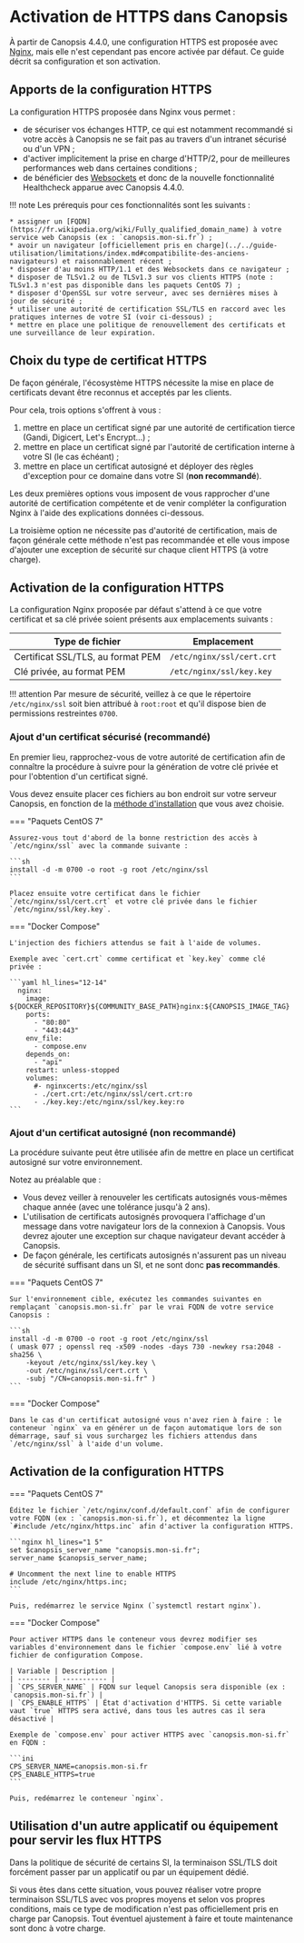 # Activation de HTTPS dans Canopsis

À partir de Canopsis 4.4.0, une configuration HTTPS est proposée avec [Nginx](../administration-avancee/configuration-services/reverse-proxy-nginx.md), mais elle n'est cependant pas encore activée par défaut. Ce guide décrit sa configuration et son activation.

## Apports de la configuration HTTPS

La configuration HTTPS proposée dans Nginx vous permet :

* de sécuriser vos échanges HTTP, ce qui est notamment recommandé si votre accès à Canopsis ne se fait pas au travers d'un intranet sécurisé ou d'un VPN ;
* d'activer implicitement la prise en charge d'HTTP/2, pour de meilleures performances web dans certaines conditions ;
* de bénéficier des [Websockets](https://developer.mozilla.org/fr/docs/Web/API/WebSockets_API) et donc de la nouvelle fonctionnalité Healthcheck apparue avec Canopsis 4.4.0.

!!! note
    Les prérequis pour ces fonctionnalités sont les suivants :

    * assigner un [FQDN](https://fr.wikipedia.org/wiki/Fully_qualified_domain_name) à votre service web Canopsis (ex : `canopsis.mon-si.fr`) ;
    * avoir un navigateur [officiellement pris en charge](../../guide-utilisation/limitations/index.md#compatibilite-des-anciens-navigateurs) et raisonnablement récent ;
    * disposer d'au moins HTTP/1.1 et des Websockets dans ce navigateur ;
    * disposer de TLSv1.2 ou de TLSv1.3 sur vos clients HTTPS (note : TLSv1.3 n'est pas disponible dans les paquets CentOS 7) ;
    * disposer d'OpenSSL sur votre serveur, avec ses dernières mises à jour de sécurité ;
    * utiliser une autorité de certification SSL/TLS en raccord avec les pratiques internes de votre SI (voir ci-dessous) ;
    * mettre en place une politique de renouvellement des certificats et une surveillance de leur expiration.

## Choix du type de certificat HTTPS

De façon générale, l'écosystème HTTPS nécessite la mise en place de certificats devant être reconnus et acceptés par les clients.

Pour cela, trois options s'offrent à vous :

1. mettre en place un certificat signé par une autorité de certification tierce (Gandi, Digicert, Let's Encrypt…) ;
2. mettre en place un certificat signé par l'autorité de certification interne à votre SI (le cas échéant) ;
3. mettre en place un certificat autosigné et déployer des règles d'exception pour ce domaine dans votre SI (**non recommandé**).

Les deux premières options vous imposent de vous rapprocher d'une autorité de certification compétente et de venir compléter la configuration Nginx à l'aide des explications données ci-dessous.

La troisième option ne nécessite pas d'autorité de certification, mais de façon générale cette méthode n'est pas recommandée et elle vous impose d'ajouter une exception de sécurité sur chaque client HTTPS (à votre charge).

## Activation de la configuration HTTPS

La configuration Nginx proposée par défaut s'attend à ce que votre certificat et sa clé privée soient présents aux emplacements suivants :

| Type de fichier | Emplacement |
| --------------- | ----------- |
| Certificat SSL/TLS, au format PEM | `/etc/nginx/ssl/cert.crt` |
| Clé privée, au format PEM | `/etc/nginx/ssl/key.key` |

!!! attention
    Par mesure de sécurité, veillez à ce que le répertoire `/etc/nginx/ssl` soit bien attribué à `root:root` et qu'il dispose bien de permissions restreintes `0700`.

### Ajout d'un certificat sécurisé (recommandé)

En premier lieu, rapprochez-vous de votre autorité de certification afin de connaître la procédure à suivre pour la génération de votre clé privée et pour l'obtention d'un certificat signé.

Vous devez ensuite placer ces fichiers au bon endroit sur votre serveur Canopsis, en fonction de la [méthode d'installation](../installation/index.md#methodes-dinstallation-de-canopsis) que vous avez choisie.

=== "Paquets CentOS 7"

    Assurez-vous tout d'abord de la bonne restriction des accès à `/etc/nginx/ssl` avec la commande suivante :

    ```sh
    install -d -m 0700 -o root -g root /etc/nginx/ssl
    ```

    Placez ensuite votre certificat dans le fichier `/etc/nginx/ssl/cert.crt` et votre clé privée dans le fichier `/etc/nginx/ssl/key.key`.

=== "Docker Compose"

    L'injection des fichiers attendus se fait à l'aide de volumes.

    Exemple avec `cert.crt` comme certificat et `key.key` comme clé privée :

    ```yaml hl_lines="12-14"
      nginx:
        image: ${DOCKER_REPOSITORY}${COMMUNITY_BASE_PATH}nginx:${CANOPSIS_IMAGE_TAG}
        ports:
          - "80:80"
          - "443:443"
        env_file:
          - compose.env
        depends_on:
          - "api"
        restart: unless-stopped
        volumes:
          #- nginxcerts:/etc/nginx/ssl
          - ./cert.crt:/etc/nginx/ssl/cert.crt:ro
          - ./key.key:/etc/nginx/ssl/key.key:ro
    ```

### Ajout d'un certificat autosigné (non recommandé)

La procédure suivante peut être utilisée afin de mettre en place un certificat autosigné sur votre environnement.

Notez au préalable que :

* Vous devez veiller à renouveler les certificats autosignés vous-mêmes chaque année (avec une tolérance jusqu'à 2 ans).
* L'utilisation de certificats autosignés provoquera l'affichage d'un message dans votre navigateur lors de la connexion à Canopsis. Vous devrez ajouter une exception sur chaque navigateur devant accéder à Canopsis.
* De façon générale, les certificats autosignés n'assurent pas un niveau de sécurité suffisant dans un SI, et ne sont donc **pas recommandés**.

=== "Paquets CentOS 7"

    Sur l'environnement cible, exécutez les commandes suivantes en remplaçant `canopsis.mon-si.fr` par le vrai FQDN de votre service Canopsis :

    ```sh
    install -d -m 0700 -o root -g root /etc/nginx/ssl
    ( umask 077 ; openssl req -x509 -nodes -days 730 -newkey rsa:2048 -sha256 \
        -keyout /etc/nginx/ssl/key.key \
        -out /etc/nginx/ssl/cert.crt \
        -subj "/CN=canopsis.mon-si.fr" )
    ```

=== "Docker Compose"

    Dans le cas d'un certificat autosigné vous n'avez rien à faire : le conteneur `nginx` va en générer un de façon automatique lors de son démarrage, sauf si vous surchargez les fichiers attendus dans `/etc/nginx/ssl` à l'aide d'un volume.

## Activation de la configuration HTTPS

=== "Paquets CentOS 7"

    Éditez le fichier `/etc/nginx/conf.d/default.conf` afin de configurer votre FQDN (ex : `canopsis.mon-si.fr`), et décommentez la ligne `#include /etc/nginx/https.inc` afin d'activer la configuration HTTPS.

    ```nginx hl_lines="1 5"
    set $canopsis_server_name "canopsis.mon-si.fr";
    server_name $canopsis_server_name;

    # Uncomment the next line to enable HTTPS
    include /etc/nginx/https.inc;
    ```

    Puis, redémarrez le service Nginx (`systemctl restart nginx`).

=== "Docker Compose"

    Pour activer HTTPS dans le conteneur vous devrez modifier ses variables d'environnement dans le fichier `compose.env` lié à votre fichier de configuration Compose.

    | Variable | Description |
    | -------- | ----------- |
    | `CPS_SERVER_NAME` | FQDN sur lequel Canopsis sera disponible (ex : `canopsis.mon-si.fr`) |
    | `CPS_ENABLE_HTTPS` | État d'activation d'HTTPS. Si cette variable vaut `true` HTTPS sera activé, dans tous les autres cas il sera désactivé |

    Exemple de `compose.env` pour activer HTTPS avec `canopsis.mon-si.fr` en FQDN :

    ```ini
    CPS_SERVER_NAME=canopsis.mon-si.fr
    CPS_ENABLE_HTTPS=true
    ```

    Puis, redémarrez le conteneur `nginx`.

## Utilisation d'un autre applicatif ou équipement pour servir les flux HTTPS

Dans la politique de sécurité de certains SI, la terminaison SSL/TLS doit forcément passer par un applicatif ou par un équipement dédié.

Si vous êtes dans cette situation, vous pouvez réaliser votre propre terminaison SSL/TLS avec vos propres moyens et selon vos propres conditions, mais ce type de modification n'est pas officiellement pris en charge par Canopsis. Tout éventuel ajustement à faire et toute maintenance sont donc à votre charge.

